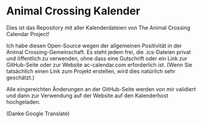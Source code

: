# Animal Crossing Kalender

Dies ist das Repository mit aller Kalenderdateien von The Animal Crossing Calendar Project!

Ich habe diesen Open-Source wegen der allgemeinen Positivität in der Animal Crossing-Gemeinschaft.
Es steht jedem frei, die .ics-Dateien privat und öffentlich zu verwenden, ohne dass eine Gutschrift oder ein Link zur GitHub-Seite oder zur Website ac-calendar.com erforderlich ist. (Wenn Sie tatsächlich einen Link zum Projekt erstellen, wird dies natürlich sehr geschätzt.)

Alle eingereichten Änderungen an der GitHub-Seite werden von mir validiert und dann zur Verwendung auf der Website auf den Kalenderhost hochgeladen.

(Danke Google Translate)

